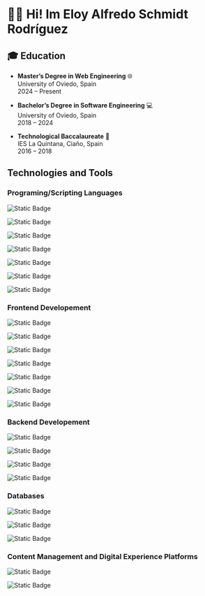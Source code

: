 # 👋🏻 Hi! Im Eloy Alfredo Schmidt Rodríguez

## 🎓 Education

- **Master’s Degree in Web Engineering** 🌐  
  University of Oviedo, Spain  
  2024 – Present

- **Bachelor’s Degree in Software Engineering** 💻   
  University of Oviedo, Spain  
  2018 – 2024

- **Technological Baccalaureate** 📖   
  IES La Quintana, Ciaño, Spain  
  2016 – 2018

## Technologies and Tools

### Programing/Scripting Languages

<!-- JavaScript --> 
![Static Badge](https://img.shields.io/badge/JavaScript-yellow?style=for-the-badge&logo=javascript&logoColor=white&label=%20)

<!-- TypeScript -->
![Static Badge](https://img.shields.io/badge/TypeScript-blue?style=for-the-badge&logo=typescript&logoColor=white)

<!-- Java -->
![Static Badge](https://img.shields.io/badge/Java-orange?style=for-the-badge&logo=openjdk&logoColor=white)

<!-- Python -->
![Static Badge](https://img.shields.io/badge/Python-3670A0?style=for-the-badge&logo=python&logoColor=white)

<!-- C# -->
![Static Badge](https://img.shields.io/badge/C%23-purple?style=for-the-badge&logo=data%3Aimage%2Fpng%3Bbase64%2CiVBORw0KGgoAAAANSUhEUgAAADIAAAAyCAYAAAAeP4ixAAAABmJLR0QA%2FwD%2FAP%2BgvaeTAAAC%2BklEQVRoge2au2sUQRyAf5MLvpKLRTQoioU22mgnabQSCYr4wBQiCGISK%2FFPMGqVWEgMWFpYiJ2JBzaKlZ2o%2BABtFInxAYqRS0SMJp%2FF3IVzMnvM%2FnYvm9V8cHC77Pxmvp3Z2XmsyBL%2FCUAnMAJMVH4jQGfW5QoG2AhcB2bxUwI2Z13OSIAWoB%2F4ESFQy09gCFiddbnnAJqAE8CnAAGXL8BZoDlriT3AU4WAy0ugOwuBrdi2njZ3ge0LIdCObdu%2FGiBRZQbbWaxrhMAybFv%2B1kABlyls57EyDQEDdANvFlDA5R3QBzRpJXYCDzIUcHkI7IpbC5eIfqFlySwwGCpyOmFmY8Aw0IXt3VqA5cAGYC8wALxNmEdPiMgLZfBxoAcoBORRAI4lEHoWIjKtCDwKFIOq%2FO%2B8isANRX7TIcHjcgVtjyJzz%2BTluJmmLTKaRMKRuZ%2BVyDgRzQnoAC4CT7AvtkngMXABWOtcuwm4ScxeMk2RUxHpjwLlOukmgMPAKuAc8D2OQNoiY3h6p4pEyJ39DXyIKlzUcT0RbfseNcbMOBIdInJNRExA%2BoKIrFfm7UU7obnjOXdGRGJ3wSIixhgTclyvSWlr5LXn3AFlrFSY1wyCHiSRojFmykk3KSKtiQrj3Pl6NeHWmrZGfM9ByA1oGFoR34Pqa25BmAqhxz60Ils850rKWKmgFdnvOTcsImVNsND3SL0YWpGDOGtRxpjPInJSRGYD0s%2BIyEdl3mEEvJWr9EakP0L9RYqvwCEWyRAF4D3Rg8Y1wHngEXbAWK787wfanWszHzQC3OYfGMZXGU4iU5EYiptpSGDNVLcEtCkk2rDNKi5BU93nisBgh%2BV9BKysA83Acex0QEPQ4kOvMniVceAqsA%2FYBrQCK7AbQF3YNTOtQBXvpM4nM8DiXaAbCJKokVmMS6a7Y0nUyOR%2FEdsRyve2gkco3xs9HqFGbb3dA3Y0XMAjlNZm6Cuy2Ax1ZPK%2FPV0Lef9gwIW8f8LhwvyPam6Rp49qlkjIH4851JnUzCGbAAAAAElFTkSuQmCC&logoColor=white)

<!-- C++ -->
![Static Badge](https://img.shields.io/badge/C%2B%2B-3670A0?style=for-the-badge&logo=cplusplus&logoColor=white)

<!-- PHP -->
![Static Badge](https://img.shields.io/badge/PHP-blue?style=for-the-badge&logo=php&logoColor=white)


### Frontend Developement

<!-- HTML -->
![Static Badge](https://img.shields.io/badge/HTML-orange?style=for-the-badge&logo=html5&logoColor=white&label=%20)

<!-- CSS -->
![Static Badge](https://img.shields.io/badge/CSS-blue?style=for-the-badge&logo=css3&logoColor=white)

<!-- React -->
![Static Badge](https://img.shields.io/badge/React-blue?style=for-the-badge&logo=react&logoColor=white)

<!-- React Native -->
![Static Badge](https://img.shields.io/badge/React_Native-blue?style=for-the-badge&logo=react&logoColor=white)

<!-- Angular -->
![Static Badge](https://img.shields.io/badge/Angular-e83d2a?style=for-the-badge&logo=angular&logoColor=white)

<!-- Angular JS -->
![Static Badge](https://img.shields.io/badge/Angular_JS-e83d2a?style=for-the-badge&logo=angular&logoColor=white)

<!-- Blazor -->
![Static Badge](https://img.shields.io/badge/Blazor-purple?style=for-the-badge&logo=blazor&logoColor=white)

### Backend Developement

<!-- Node.js -->
![Static Badge](https://img.shields.io/badge/Node.JS-darkgreen?style=for-the-badge&logo=nodedotjs&logoColor=white)

<!-- Spring Boot -->
![Static Badge](https://img.shields.io/badge/Spring_Boot-green?style=for-the-badge&logo=springboot&logoColor=white)

<!-- Express -->
![Static Badge](https://img.shields.io/badge/Express-yellow?style=for-the-badge&logo=express&logoColor=white)

<!-- .NET -->
![Static Badge](https://img.shields.io/badge/.NET-purple?style=for-the-badge&logo=dotnet&logoColor=white)

### Databases

<!-- SQL -->
![Static Badge](https://img.shields.io/badge/SQL-brown?style=for-the-badge&logo=themoviedatabase&logoColor=white)

<!-- MongoDB -->
![Static Badge](https://img.shields.io/badge/MongoDB-green?style=for-the-badge&logo=mongodb&logoColor=white)

<!-- Oracle -->
![Static Badge](https://img.shields.io/badge/Oracle-red?style=for-the-badge&logo=oracle&logoColor=white)

### Content Management and Digital Experience Platforms

<!-- LIFERAY -->
![Static Badge](https://img.shields.io/badge/Liferay-0077B5?style=for-the-badge&logo=data%3Aimage%2Fpng%3Bbase64%2CiVBORw0KGgoAAAANSUhEUgAAABgAAAAYCAYAAADgdz34AAAABmJLR0QA%2FwD%2FAP%2BgvaeTAAAB1klEQVRIibWWsU8VQRDGfyOngo2SmAAVMeQZoqV0EO1JtKMkgUL%2BDkOiCcYQ%2FwBbGlsbW32voHh00NkYCUEbMFHy4IDPgkH3xn0XQo5JLplvbna%2Bvfl2bxdJ9yV1JJVqzkpJbUktk9QBpoEtoEczNgg8BDo422ZDhf%2BapE1JZQEU%2BMwljQJPAQMOgTXgGXDXx7WBU%2BCJ430ze9%2BHowcUeM%2B6TvA89PKepN8Jfivpdci51ucLurmXdql%2B1FgkKAM%2B9qcOq46gCHgN%2BOT%2BiZl9kzQJDHnsuxd857hnZrUEUYO5pLeHkkYk7SSxF5nxo557bnMez2ownPg3gFvA7SR2JzPHIc%2FN1fhPg8YtatABVtw%2FBnaB5WRWHzM1doGXSa12HUFqBmBmK2lQ0mNg1uEvYJXq8q4u9SDyUtxokTWz0SYCXvK8rMiNWyTYS%2Fwj4CAzZj%2F4B56bq4FJErBhZlO5GUga499G%2B8HZRhtx3DOzHUnjwIDHts3syNv%2BqKJBH4KfSX%2FfSHqV4FLSeNBg0cd1JaluFZ1bEfzTgGON6ym4CpEr%2F6aLfME81QPnBPjieA%2F4CiwAN734hyrd1R2ZW%2FIjcx2YcZImD%2F0HQBtJLZ1dMZq%2BtnyW1PoD1BNDLCntTvsAAAAASUVORK5CYII%3D)

<!-- Wordpress -->
![Static Badge](https://img.shields.io/badge/Wordpress-blue?style=for-the-badge&logo=wordpress&logoColor=white)  



<!--
**51n0nGG0/51n0nGG0** is a ✨ _special_ ✨ repository because its `README.md` (this file) appears on your GitHub profile.

Here are some ideas to get you started:

- 🔭 I’m currently working on ...
- 🌱 I’m currently learning ...
- 👯 I’m looking to collaborate on ...
- 🤔 I’m looking for help with ...
- 💬 Ask me about ...
- 📫 How to reach me: ...
- 😄 Pronouns: ...
- ⚡ Fun fact: ...
-->
